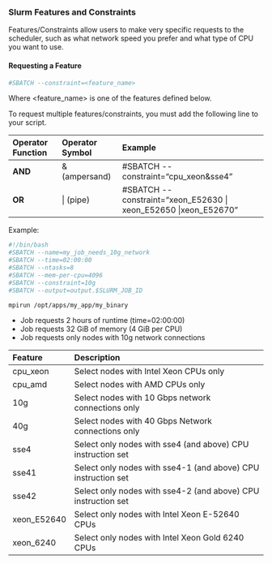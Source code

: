 ### Slurm Features and Constraints

Features/Constraints allow users to make very specific requests to the scheduler, such as what network speed you prefer and what type of CPU you want to use.

#### Requesting a Feature

```sh
#SBATCH --constraint=<feature_name>
```

Where <feature_name> is one of the features defined below.

To request multiple features/constraints, you must add the following line to your script.


|**Operator Function**|**Operator Symbol**|**Example**|
|:---|:---|:---|
|**AND**|& (ampersand)|#SBATCH --constraint=“cpu_xeon&sse4”|
|**OR**|\| (pipe)|#SBATCH --constraint=“xeon_E52630 \| xeon_E52650 \|xeon_E52670”|

Example:

```sh
#!/bin/bash
#SBATCH --name=my_job_needs_10g_network
#SBATCH --time=02:00:00
#SBATCH --ntasks=8
#SBATCH --mem-per-cpu=4096
#SBATCH --constraint=10g
#SBATCH --output=output.$SLURM_JOB_ID

mpirun /opt/apps/my_app/my_binary
```

  - Job requests 2 hours of runtime (time=02:00:00)
  - Job requests 32 GiB of memory (4 GiB per CPU)
  - Job requests only nodes with 10g network connections

|**Feature**|**Description**|
|:---|:---|
|cpu_xeon|Select nodes with Intel Xeon CPUs only|
|cpu_amd|Select nodes with AMD CPUs only|
|10g|Select nodes with 10 Gbps network connections only|
|40g|Select nodes with 40 Gbps Network connections only|
|sse4|Select only nodes with sse4 (and above) CPU instruction set|
|sse41|Select only nodes with sse4-1 (and above) CPU instruction set|
|sse42|Select only nodes with sse4-2 (and above) CPU instruction set|
|xeon_E52640|Select only nodes with Intel Xeon E-52640 CPUs|
|xeon_6240|Select only nodes with Intel Xeon Gold 6240 CPUs|
